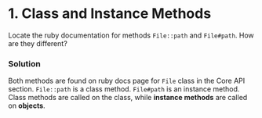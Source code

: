 # 1. Class and Instance Methods

Locate the ruby documentation for methods `File::path` and `File#path`. How are they different?

### **Solution**

Both methods are found on ruby docs page for `File` class in the Core API section. `File::path` is a class method. `File#path` is an instance method. Class methods are called on the class, while **instance methods** are called on **objects**.